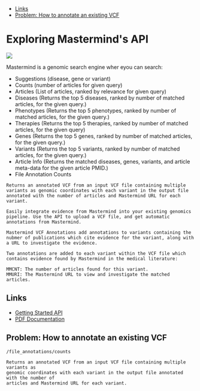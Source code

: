 <!-- vscode-markdown-toc -->
* [Links](#Links)
* [Problem: How to annotate an existing VCF](#Problem:HowtoannotateanexistingVCF)

<!-- vscode-markdown-toc-config
	numbering=false
	autoSave=true
	/vscode-markdown-toc-config -->
<!-- /vscode-markdown-toc -->

# Exploring Mastermind's API

<img src="https://alexlgriffiths.files.wordpress.com/2016/02/wp-1455661152502.jpg"/>

Mastermind is a genomic search engine wher eyou can search:

- Suggestions (disease, gene or variant)
- Counts (number of articles for given query)
- Articles (List of articles, ranked by relevance for given query)
- Diseases (Returns the top 5 diseases, ranked by number of matched articles, for the given query.)
- Phenotypes (Returns the top 5 phenotypes, ranked by number of matched articles, for the given query.)
- Therapies (Returns the top 5 therapies, ranked by number of matched articles, for the given query)
- Genes (Returns the top 5 genes, ranked by number of matched articles, for the given query.)
- Variants (Returns the top 5 variants, ranked by number of matched articles, for the given query.)
- Article Info (Returns the matched diseases, genes, variants, and article meta-data for the given article PMID.)
- File Annotation Counts

```
Returns an annotated VCF from an input VCF file containing multiple variants as genomic coordinates with each variant in the output file annotated with the number of articles and Mastermind URL for each variant.

Easily integrate evidence from Mastermind into your existing genomics pipeline. Use the API to upload a VCF file, and get automatic annotations from Mastermind.

Mastermind VCF Annotations add annotations to variants containing the nubmer of publications which cite evidence for the variant, along with a URL to investigate the evidence.

Two annotations are added to each variant within the VCF file which contains evidence found by Mastermind in the medical literature:

MMCNT: The number of articles found for this variant.
MMURI: The Mastermind URL to view and investigate the matched articles.
```


## <a name='Links'></a>Links
- [Getting Started API](https://mastermind.genomenon.com/api)
- [PDF Documentation](https://ss-usa.s3.amazonaws.com/c/308466541/media/149745f74e37d8892253531143959025/MM%20Integration%20-%20Technical%20Documentation%20-%202020%2008%2022.pdf)


## <a name='Problem:HowtoannotateanexistingVCF'></a>Problem: How to annotate an existing VCF

```
/file_annotations/counts 

Returns an annotated VCF from an input VCF file containing multiple variants as
genomic coordinates with each variant in the output file annotated with the number of
articles and Mastermind URL for each variant.
```


